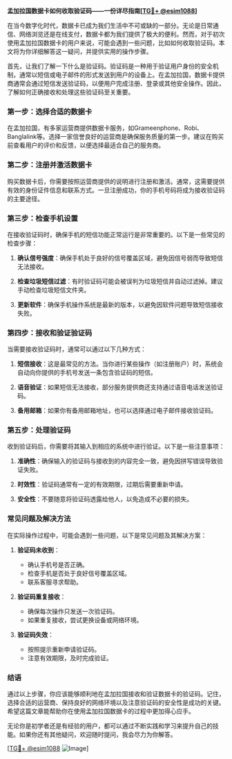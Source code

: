 **孟加拉国数据卡如何收取验证码——一份详尽指南[[TG💪+ @esim1088](https://t.me/s/esim1088)]**

在当今数字化时代，数据卡已成为我们生活中不可或缺的一部分。无论是日常通信、网络浏览还是在线支付，数据卡都为我们提供了极大的便利。然而，对于初次使用孟加拉国数据卡的用户来说，可能会遇到一些问题，比如如何收取验证码。本文将为你详细解答这一疑问，并提供实用的操作步骤。

首先，让我们了解一下什么是验证码。验证码是一种用于验证用户身份的安全机制，通常以短信或电子邮件的形式发送到用户的设备上。在孟加拉国，数据卡提供商通常会通过短信发送验证码，以便用户完成注册、登录或其他安全操作。因此，了解如何正确接收和处理这些验证码至关重要。

### **第一步：选择合适的数据卡**

在孟加拉国，有多家运营商提供数据卡服务，如Grameenphone、Robi、Banglalink等。选择一家信誉良好的运营商是确保服务质量的第一步。建议在购买前查看用户的评价和反馈，以便选择最适合自己的服务商。

### **第二步：注册并激活数据卡**

购买数据卡后，你需要按照运营商提供的说明进行注册和激活。通常，这需要提供有效的身份证件信息和联系方式。一旦注册成功，你的手机号码将成为接收验证码的主要途径。

### **第三步：检查手机设置**

在接收验证码时，确保手机的短信功能正常运行是非常重要的。以下是一些常见的检查步骤：

1. **确认信号强度**：确保手机处于良好的信号覆盖区域，避免因信号弱而导致短信无法接收。
   
2. **检查垃圾短信过滤**：有时验证码可能会被误判为垃圾短信并自动过滤掉。建议手动检查垃圾短信文件夹。

3. **更新软件**：确保手机操作系统是最新的版本，以避免因软件问题导致短信接收失败。

### **第四步：接收和验证验证码**

当需要接收验证码时，通常可以通过以下几种方式：

1. **短信接收**：这是最常见的方法。当你进行某些操作（如注册账户）时，系统会自动向你提供的手机号发送一条包含验证码的短信。

2. **语音验证**：如果短信无法接收，部分服务提供商还支持通过语音电话发送验证码。

3. **备用邮箱**：如果你有备用邮箱地址，也可以选择通过电子邮件接收验证码。

### **第五步：处理验证码**

收到验证码后，你需要将其输入到相应的系统中进行验证。以下是一些注意事项：

1. **准确性**：确保输入的验证码与接收到的内容完全一致，避免因拼写错误导致验证失败。

2. **时效性**：验证码通常有一定的有效期限，过期后需要重新申请。

3. **安全性**：不要随意将验证码透露给他人，以免造成不必要的损失。

### **常见问题及解决方法**

在实际操作过程中，可能会遇到一些问题，以下是常见问题及其解决方案：

1. **验证码未收到**：
   - 确认手机号是否正确。
   - 检查手机是否处于良好信号覆盖区域。
   - 联系客服寻求帮助。

2. **验证码重复接收**：
   - 确保每次操作只发送一次验证码。
   - 如果重复接收，尝试更换设备或网络环境。

3. **验证码失效**：
   - 按照提示重新申请验证码。
   - 注意有效期限，及时完成验证。

### **结语**

通过以上步骤，你应该能够顺利地在孟加拉国接收和验证数据卡的验证码。记住，选择合适的运营商、保持良好的网络环境以及注意验证码的安全性是成功的关键。希望这篇文章能帮助你在使用孟加拉国数据卡的过程中更加得心应手。

无论你是初学者还是有经验的用户，都可以通过不断实践和学习来提升自己的技能。如果你还有其他疑问，欢迎随时提问，我会尽力为你解答。

[[TG💪+ @esim1088](https://t.me/s/esim1088) ![Image](https://i.postimg.cc/4NQfJmqS/Snipaste-2025-05-13-00-14-12.png)]